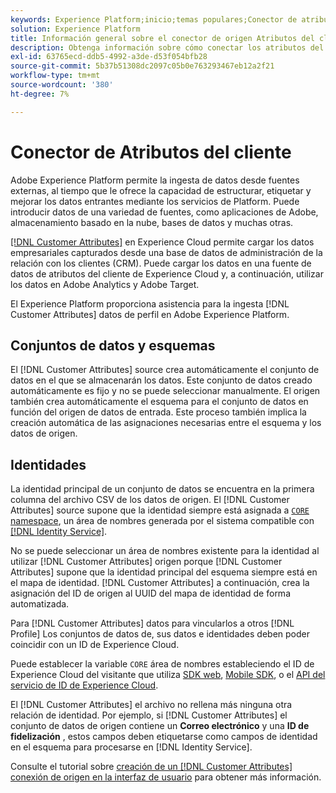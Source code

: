 ```yaml
---
keywords: Experience Platform;inicio;temas populares;Conector de atributos del cliente
solution: Experience Platform
title: Información general sobre el conector de origen Atributos del cliente
description: Obtenga información sobre cómo conectar los atributos del cliente a Adobe Experience Platform mediante API o la interfaz de usuario
exl-id: 63765ecd-ddb5-4992-a3de-d53f054bfb28
source-git-commit: 5b37b51308dc2097c05b0e763293467eb12a2f21
workflow-type: tm+mt
source-wordcount: '380'
ht-degree: 7%

---
```


# Conector de Atributos del cliente

Adobe Experience Platform permite la ingesta de datos desde fuentes externas, al tiempo que le ofrece la capacidad de estructurar, etiquetar y mejorar los datos entrantes mediante los servicios de Platform. Puede introducir datos de una variedad de fuentes, como aplicaciones de Adobe, almacenamiento basado en la nube, bases de datos y muchas otras.

[[!DNL Customer Attributes]](https://experienceleague.adobe.com/docs/core-services/interface/services/customer-attributes/attributes.html?lang=es) en Experience Cloud permite cargar los datos empresariales capturados desde una base de datos de administración de la relación con los clientes (CRM). Puede cargar los datos en una fuente de datos de atributos del cliente de Experience Cloud y, a continuación, utilizar los datos en Adobe Analytics y Adobe Target.

El Experience Platform proporciona asistencia para la ingesta [!DNL Customer Attributes] datos de perfil en Adobe Experience Platform.

## Conjuntos de datos y esquemas

El [!DNL Customer Attributes] source crea automáticamente el conjunto de datos en el que se almacenarán los datos. Este conjunto de datos creado automáticamente es fijo y no se puede seleccionar manualmente. El origen también crea automáticamente el esquema para el conjunto de datos en función del origen de datos de entrada. Este proceso también implica la creación automática de las asignaciones necesarias entre el esquema y los datos de origen.

## Identidades

La identidad principal de un conjunto de datos se encuentra en la primera columna del archivo CSV de los datos de origen. El [!DNL Customer Attributes] source supone que la identidad siempre está asignada a [`CORE` namespace](../../../identity-service/features/namespaces.md), un área de nombres generada por el sistema compatible con [[!DNL Identity Service]](../../../identity-service/home.md).

No se puede seleccionar un área de nombres existente para la identidad al utilizar [!DNL Customer Attributes] origen porque [!DNL Customer Attributes] supone que la identidad principal del esquema siempre está en el mapa de identidad. [!DNL Customer Attributes] a continuación, crea la asignación del ID de origen al UUID del mapa de identidad de forma automatizada.

Para [!DNL Customer Attributes] datos para vincularlos a otros [!DNL Profile] Los conjuntos de datos de, sus datos e identidades deben poder coincidir con un ID de Experience Cloud.

Puede establecer la variable `CORE` área de nombres estableciendo el ID de Experience Cloud del visitante que utiliza [SDK web](/help/web-sdk/identity/overview.md), [Mobile SDK](https://developer.adobe.com/client-sdks/documentation/mobile-core/identity/), o el [API del servicio de ID de Experience Cloud](https://experienceleague.adobe.com/docs/id-service/using/intro/overview.html?lang=es).

El [!DNL Customer Attributes] el archivo no rellena más ninguna otra relación de identidad. Por ejemplo, si [!DNL Customer Attributes] el conjunto de datos de origen contiene un **Correo electrónico** y una **ID de fidelización** , estos campos deben etiquetarse como campos de identidad en el esquema para procesarse en [!DNL Identity Service].

Consulte el tutorial sobre [creación de un [!DNL Customer Attributes] conexión de origen en la interfaz de usuario](../../tutorials/ui/create/adobe-applications/customer-attributes.md) para obtener más información.
